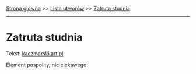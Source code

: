 [Strona głowna](../index.md) >> [Lista utworów](../list.md) >> [Zatruta studnia](680.md)

---

# Zatruta studnia

Tekst: [kaczmarski.art.pl](https://www.kaczmarski.art.pl/tworczosc/wiersze/zatruta-studnia/)

Element pospolity, nic ciekawego.